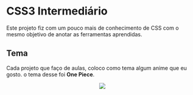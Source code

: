# CSS3 Intermediário
Este projeto fiz com um pouco mais de conhecimento de CSS com o mesmo objetivo de anotar as ferramentas aprendidas.
## Tema
Cada projeto que faço de aulas, coloco como tema algum anime que eu gosto. o tema desse foi **One Piece**.
<div align="center">
<img src="https://user-images.githubusercontent.com/91714273/193149147-f789b444-4101-4edf-b047-1b368342dc7a.jpg"/>
</div>
